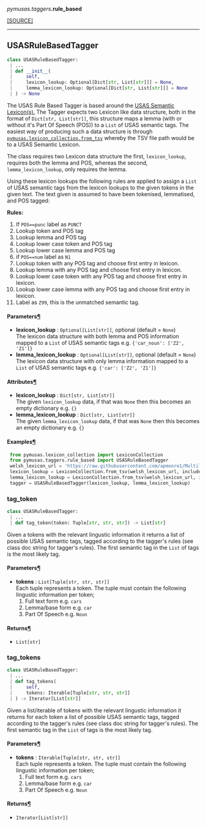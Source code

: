 <div className="source-div">
 <p><i>pymusas</i><i>.taggers</i><strong>.rule_based</strong></p>
 <p><a className="sourcelink" href="https://github.com/UCREL/pymusas/blob/main/pymusas/taggers/rule_based.py">[SOURCE]</a></p>
</div>
<div></div>

---

<a id="pymusas.taggers.rule_based.USASRuleBasedTagger"></a>

## USASRuleBasedTagger

```python
class USASRuleBasedTagger:
 | ...
 | def __init__(
 |     self,
 |     lexicon_lookup: Optional[Dict[str, List[str]]] = None,
 |     lemma_lexicon_lookup: Optional[Dict[str, List[str]]] = None
 | ) -> None
```

The USAS Rule Based Tagger is based around the
[USAS Semantic Lexicon(s).](https://github.com/UCREL/Multilingual-USAS)
The Tagger expects two Lexicon like data structure, both in the format of
`Dict[str, List[str]]`, this structure maps a lemma (with or without it's
Part Of Speech (POS)) to a `List` of USAS semantic tags. The easiest way
of producing such a data structure is through
[`pymusas.lexicon_collection.from_tsv`](/pymusas/api/lexicon_collection/#from_tsv)
whereby the TSV file path would be to a USAS Semantic Lexicon.

The class requires two Lexicon data structure the first, `lexicon_lookup`,
requires both the lemma and POS, whereas the second, `lemma_lexicon_lookup`,
only requires the lemma.

Using these lexicon lookups the following rules are applied to assign a
`List` of USAS semantic tags from the lexicon lookups to the given tokens
in the given text. The text given is assumed to have been tokenised,
lemmatised, and POS tagged:

**Rules:**

1. If `POS==punc` label as `PUNCT`
2. Lookup token and POS tag
3. Lookup lemma and POS tag
4. Lookup lower case token and POS tag
5. Lookup lower case lemma and POS tag
6. if `POS==num` label as `N1`
7. Lookup token with any POS tag and choose first entry in lexicon.
8. Lookup lemma with any POS tag and choose first entry in lexicon.
9. Lookup lower case token with any POS tag and choose first entry in lexicon.
10. Lookup lower case lemma with any POS tag and choose first entry in lexicon.
11. Label as `Z99`, this is the unmatched semantic tag.

<h4 id="usasrulebasedtagger.parameters">Parameters<a className="headerlink" href="#usasrulebasedtagger.parameters" title="Permanent link">&para;</a></h4>


- __lexicon\_lookup__ : `Optional[List[str]]`, optional (default = `None`) <br/>
    The lexicon data structure with both lemma and POS information mapped to
    a `List` of USAS semantic tags e.g. `{'car_noun': ['Z2', 'Z1']}`
- __lemma\_lexicon\_lookup__ : `Optional[List[str]]`, optional (default = `None`) <br/>
    The lexicon data structure with only lemma information mapped to
    a `List` of USAS semantic tags e.g. `{'car': ['Z2', 'Z1']}`

<h4 id="usasrulebasedtagger.attributes">Attributes<a className="headerlink" href="#usasrulebasedtagger.attributes" title="Permanent link">&para;</a></h4>


- __lexicon\_lookup__ : `Dict[str, List[str]]` <br/>
    The given `lexicon_lookup` data, if that was `None` then this becomes
    an empty dictionary e.g. `{}`
- __lemma\_lexicon\_lookup__ : `Dict[str, List[str]]` <br/>
    The given `lemma_lexicon_lookup` data, if that was `None` then this
    becomes an empty dictionary e.g. `{}`

<h4 id="usasrulebasedtagger.examples">Examples<a className="headerlink" href="#usasrulebasedtagger.examples" title="Permanent link">&para;</a></h4>

``` python
 from pymusas.lexicon_collection import LexiconCollection
 from pymusas.taggers.rule_based import USASRuleBasedTagger
 welsh_lexicon_url = 'https://raw.githubusercontent.com/apmoore1/Multilingual-USAS/master/Welsh/semantic_lexicon_cy.tsv'
 lexicon_lookup = LexiconCollection.from_tsv(welsh_lexicon_url, include_pos=True)
 lemma_lexicon_lookup = LexiconCollection.from_tsv(welsh_lexicon_url, include_pos=False)
 tagger = USASRuleBasedTagger(lexicon_lookup, lemma_lexicon_lookup)
```

<a id="pymusas.taggers.rule_based.USASRuleBasedTagger.tag_token"></a>

### tag\_token

```python
class USASRuleBasedTagger:
 | ...
 | def tag_token(token: Tuple[str, str, str]) -> List[str]
```

Given a tokens with the relevant lingustic information it returns
a list of possible USAS semantic tags, tagged according
to the tagger's rules (see class doc string for tagger's rules). The
first semantic tag in the `List` of tags is the most likely tag.

<h4 id="tag_token.parameters">Parameters<a className="headerlink" href="#tag_token.parameters" title="Permanent link">&para;</a></h4>


- __tokens__ : `List[Tuple[str, str, str]]` <br/>
    Each tuple represents a token. The tuple must contain the
    following lingustic information per token;
    1. Full text form e.g. `cars`
    2. Lemma/base form e.g. `car`
    3. Part Of Speech e.g. `Noun`

<h4 id="tag_token.returns">Returns<a className="headerlink" href="#tag_token.returns" title="Permanent link">&para;</a></h4>


- `List[str]` <br/>

<a id="pymusas.taggers.rule_based.USASRuleBasedTagger.tag_tokens"></a>

### tag\_tokens

```python
class USASRuleBasedTagger:
 | ...
 | def tag_tokens(
 |     self,
 |     tokens: Iterable[Tuple[str, str, str]]
 | ) -> Iterator[List[str]]
```

Given a list/iterable of tokens with the relevant lingustic
information it returns for each token a list of possible USAS semantic
tags, tagged according to the tagger's rules (see class doc string for
tagger's rules). The first semantic tag in the `List` of tags is the
most likely tag.

<h4 id="tag_tokens.parameters">Parameters<a className="headerlink" href="#tag_tokens.parameters" title="Permanent link">&para;</a></h4>


- __tokens__ : `Iterable[Tuple[str, str, str]]` <br/>
    Each tuple represents a token. The tuple must contain the
    following lingustic information per token;
    1. Full text form e.g. `cars`
    2. Lemma/base form e.g. `car`
    3. Part Of Speech e.g. `Noun`

<h4 id="tag_tokens.returns">Returns<a className="headerlink" href="#tag_tokens.returns" title="Permanent link">&para;</a></h4>


- `Iterator[List[str]]` <br/>

